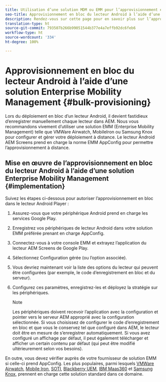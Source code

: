 ```yaml
---
title: Utilisation d’une solution MDM ou EMM pour l’approvisionnement en bloc du lecteur Android
seo-title: Approvisionnement en bloc du lecteur Android à l’aide d’une solution EMM ou MDM
description: Rendez-vous sur cette page pour en savoir plus sur l’approvisionnement en bloc du lecteur Android à l’aide d’une solution EMM ou MDM
translation-type: ht
source-git-commit: 793507b266b99051544b377e4a7effb92dc6feb6
workflow-type: ht
source-wordcount: '334'
ht-degree: 100%

---
```



# Approvisionnement en bloc du lecteur Android à l’aide d’une solution Enterprise Mobility Management {#bulk-provisioning}

Lors du déploiement en bloc d’un lecteur Android, il devient fastidieux d’enregistrer manuellement chaque lecteur dans AEM. Nous vous recommandons vivement d’utiliser une solution EMM (Enterprise Mobility Management) telle que VMWare Airwatch, MobileIron ou Samsung Knox pour configurer et gérer votre déploiement à distance. Le lecteur Android AEM Screens prend en charge la norme EMM AppConfig pour permettre l’approvisionnement à distance.

## Mise en œuvre de l’approvisionnement en bloc du lecteur Android à l’aide d’une solution Enterprise Mobility Management {#implementation}

Suivez les étapes ci-dessous pour autoriser l’approvisionnement en bloc dans le lecteur Android Player :

1. Assurez-vous que votre périphérique Android prend en charge les services Google Play.
1. Enregistrez vos périphériques de lecteur Android dans votre solution EMM préférée prenant en charge AppConfig.
1. Connectez-vous à votre console EMM et extrayez l’application du lecteur AEM Screens de Google Play.
1. Sélectionnez Configuration gérée (ou l’option associée).
1. Vous devriez maintenant voir la liste des options du lecteur qui peuvent être configurées (par exemple, le code d’enregistrement en bloc et du serveur).
1. Configurez ces paramètres, enregistrez-les et déployez la stratégie sur les périphériques.

   >[!NOTE]
   >Les périphériques doivent recevoir l’application avec la configuration et pointer vers le serveur AEM approprié avec la configuration sélectionnée. Si vous choisissez de configurer le code d’enregistrement en bloc et que vous le conservez tel que configuré dans AEM, le lecteur doit être en mesure de s’enregistrer automatiquement. Si vous avez configuré un affichage par défaut, il peut également télécharger et afficher un certain contenu par défaut (qui peut être modifié ultérieurement selon vos besoins).

En outre, vous devez vérifier auprès de votre fournisseur de solution EMM si celle-ci prend AppConfig. Les plus populaires, parmi lesquels [VMWare Airwatch](https://docs.samsungknox.com/admin/uem/vm-configure-appconfig.htm), [Mobile Iron](https://docs.samsungknox.com/admin/uem/mobileiron2-configure-appconfig.htm), [SOTI](https://docs.samsungknox.com/admin/uem/soti-configure-appconfig.htm), [Blackberry UEM](https://docs.samsungknox.com/admin/uem/bb-configure-appconfig.htm), [IBM Maas360](https://docs.samsungknox.com/admin/uem/ibm-configure-appconfig.htm) et [Samsung Knox](https://docs.samsungknox.com/admin/uem/km-configure-appconfig.htm), prennent en charge cette solution standard dans ce domaine.


